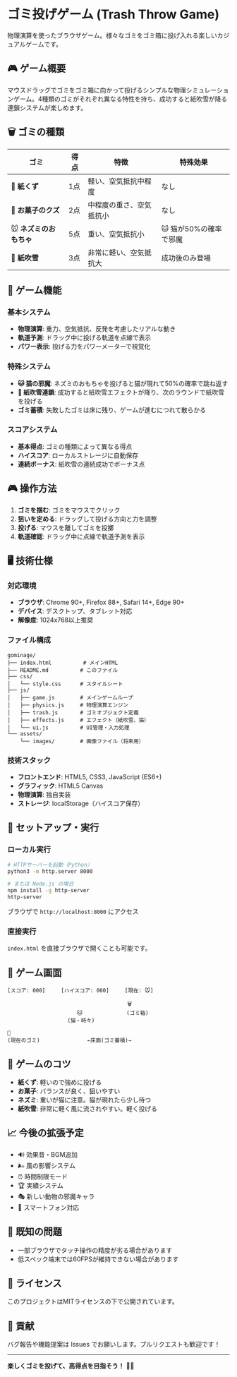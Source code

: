 # ゴミ投げゲーム (Trash Throw Game)

物理演算を使ったブラウザゲーム。様々なゴミをゴミ箱に投げ入れる楽しいカジュアルゲームです。

## 🎮 ゲーム概要

マウスドラッグでゴミをゴミ箱に向かって投げるシンプルな物理シミュレーションゲーム。4種類のゴミがそれぞれ異なる特性を持ち、成功すると紙吹雪が降る連鎖システムが楽しめます。

## 🗑️ ゴミの種類

| ゴミ | 得点 | 特徴 | 特殊効果 |
|------|------|------|----------|
| 📄 **紙くず** | 1点 | 軽い、空気抵抗中程度 | なし |
| 🍪 **お菓子のクズ** | 2点 | 中程度の重さ、空気抵抗小 | なし |
| 🐭 **ネズミのおもちゃ** | 5点 | 重い、空気抵抗小 | 🐱 猫が50%の確率で邪魔 |
| 🎊 **紙吹雪** | 3点 | 非常に軽い、空気抵抗大 | 成功後のみ登場 |

## 🎯 ゲーム機能

### 基本システム
- **物理演算**: 重力、空気抵抗、反発を考慮したリアルな動き
- **軌道予測**: ドラッグ中に投げる軌道を点線で表示
- **パワー表示**: 投げる力をパワーメーターで視覚化

### 特殊システム
- **🐱 猫の邪魔**: ネズミのおもちゃを投げると猫が現れて50%の確率で跳ね返す
- **🎊 紙吹雪連鎖**: 成功すると紙吹雪エフェクトが降り、次のラウンドで紙吹雪を投げる
- **ゴミ蓄積**: 失敗したゴミは床に残り、ゲームが進むにつれて散らかる

### スコアシステム
- **基本得点**: ゴミの種類によって異なる得点
- **ハイスコア**: ローカルストレージに自動保存
- **連続ボーナス**: 紙吹雪の連続成功でボーナス点

## 🎮 操作方法

1. **ゴミを掴む**: ゴミをマウスでクリック
2. **狙いを定める**: ドラッグして投げる方向と力を調整
3. **投げる**: マウスを離してゴミを投擲
4. **軌道確認**: ドラッグ中に点線で軌道予測を表示

## 🖥️ 技術仕様

### 対応環境
- **ブラウザ**: Chrome 90+, Firefox 88+, Safari 14+, Edge 90+
- **デバイス**: デスクトップ、タブレット対応
- **解像度**: 1024x768以上推奨

### ファイル構成
```
gominage/
├── index.html          # メインHTML
├── README.md          # このファイル
├── css/
│   └── style.css      # スタイルシート
├── js/
│   ├── game.js        # メインゲームループ
│   ├── physics.js     # 物理演算エンジン
│   ├── trash.js       # ゴミオブジェクト定義
│   ├── effects.js     # エフェクト（紙吹雪、猫）
│   └── ui.js          # UI管理・入力処理
└── assets/
    └── images/        # 画像ファイル（将来用）
```

### 技術スタック
- **フロントエンド**: HTML5, CSS3, JavaScript (ES6+)
- **グラフィック**: HTML5 Canvas
- **物理演算**: 独自実装
- **ストレージ**: localStorage（ハイスコア保存）

## 🚀 セットアップ・実行

### ローカル実行
```bash
# HTTPサーバーを起動（Python）
python3 -m http.server 8000

# または Node.js の場合
npm install -g http-server
http-server
```

ブラウザで `http://localhost:8000` にアクセス

### 直接実行
`index.html` を直接ブラウザで開くことも可能です。

## 🎨 ゲーム画面

```
[スコア: 000]     [ハイスコア: 000]     [現在: 🐭]

                                      🗑️
                      🐱              (ゴミ箱)
                   (猫・時々)          
                    
🎊                              
(現在のゴミ)               ←床面(ゴミ蓄積)→
```

## 🎯 ゲームのコツ

- **紙くず**: 軽いので強めに投げる
- **お菓子**: バランスが良く、狙いやすい  
- **ネズミ**: 重いが猫に注意。猫が現れたら少し待つ
- **紙吹雪**: 非常に軽く風に流されやすい。軽く投げる

## 📈 今後の拡張予定

- 🔊 効果音・BGM追加
- 🌬️ 風の影響システム
- ⏰ 時間制限モード
- 🏆 実績システム
- 🎭 新しい動物の邪魔キャラ
- 📱 スマートフォン対応

## 🐛 既知の問題

- 一部ブラウザでタッチ操作の精度が劣る場合があります
- 低スペック端末では60FPSが維持できない場合があります

## 📝 ライセンス

このプロジェクトはMITライセンスの下で公開されています。

## 🤝 貢献

バグ報告や機能提案は Issues でお願いします。プルリクエストも歓迎です！

---

**楽しくゴミを投げて、高得点を目指そう！** 🎯✨
